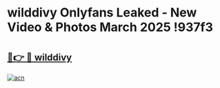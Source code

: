 # wilddivy Onlyfans Leaked - New Video & Photos March 2025 !937f3

# <h2><a href="https://scf2o3.iuczelnia.edu.pl?title=wilddivy&ref=937f3">🔗👉 🔴 wilddivy</a></h2>

[![acn](https://github.com/user-attachments/assets/0f9c940e-d8b0-45ae-aac7-cd30a18b3e1c)](https://scf2o3.iuczelnia.edu.pl?title=wilddivy&ref=937f3)

